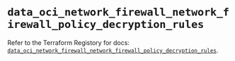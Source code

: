 # `data_oci_network_firewall_network_firewall_policy_decryption_rules`

Refer to the Terraform Registory for docs: [`data_oci_network_firewall_network_firewall_policy_decryption_rules`](https://registry.terraform.io/providers/oracle/oci/6.18.0/docs/data-sources/network_firewall_network_firewall_policy_decryption_rules).
